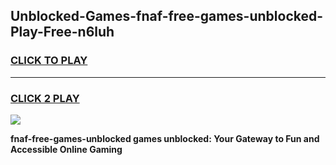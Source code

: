 
## Unblocked-Games-fnaf-free-games-unblocked-Play-Free-n6luh
<h3>
<a href="https://premium76.site?title=fnaf-free-games-unblocked&ref=15A">CLICK TO PLAY</a></h3>
<hr>

<h3>
<a href="https://premium76.site?title=fnaf-free-games-unblocked&ref=15A">CLICK 2 PLAY</a>
  
</h3>

<a href="https://premium76.site?title=fnaf-free-games-unblocked&ref=15A"><img src="https://clearcache.store/games.png"></a>


**fnaf-free-games-unblocked games unblocked: Your Gateway to Fun and Accessible Online Gaming**
